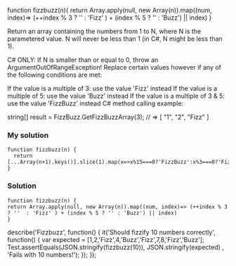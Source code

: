 function fizzbuzz(n){
return Array.apply(null, new Array(n)).map((num, index)=> (++index % 3 ? ''  : 'Fizz' ) + (index % 5 ? '' : 'Buzz') || index)
}

Return an array containing the numbers from 1 to N, where N is the parametered value. N will never be less than 1 (in C#, N might be less than 1).

C# ONLY: If N is smaller than or equal to 0, throw an ArgumentOutOfRangeException!
Replace certain values however if any of the following conditions are met:

If the value is a multiple of 3: use the value 'Fizz' instead
If the value is a multiple of 5: use the value 'Buzz' instead
If the value is a multiple of 3 & 5: use the value 'FizzBuzz' instead
C# method calling example:

string[] result = FizzBuzz.GetFizzBuzzArray(3); // => [ "1", "2", "Fizz" ]
### My solution 
```
function fizzbuzz(n) {
  return [...Array(n+1).keys()].slice(1).map(x=>x%15===0?'FizzBuzz':x%3===0?'Fizz':x%5===0?'Buzz':x);
}
```
### Solution
```
function fizzbuzz(n) {
return Array.apply(null, new Array(n)).map((num, index)=> (++index % 3 ? ''  : 'Fizz' ) + (index % 5 ? '' : 'Buzz') || index)
}
```


describe('Fizzbuzz', function() {
  it('Should fizzify 10 numbers correctly', function() {
    var expected = [1,2,'Fizz',4,'Buzz','Fizz',7,8,'Fizz','Buzz'];
    Test.assertEquals(JSON.stringify(fizzbuzz(10)), JSON.stringify(expected) , 'Fails with 10 numbers!');
  });
});
